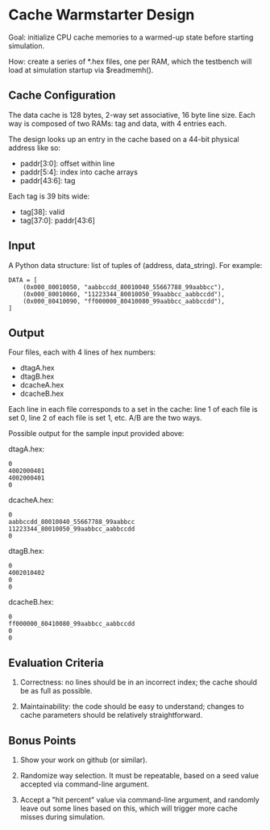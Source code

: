 Cache Warmstarter Design
========================
Goal: initialize CPU cache memories to a warmed-up state before
starting simulation.

How: create a series of *.hex files, one per RAM, which the testbench
will load at simulation startup via $readmemh().

Cache Configuration
-------------------
The data cache is 128 bytes, 2-way set associative, 16 byte line
size. Each way is composed of two RAMs: tag and data, with 4 entries
each.

The design looks up an entry in the cache based on a 44-bit physical
address like so:

* paddr[3:0]: offset within line
* paddr[5:4]: index into cache arrays
* paddr[43:6]: tag

Each tag is 39 bits wide:
* tag[38]: valid
* tag[37:0]: paddr[43:6]

Input
-----
A Python data structure: list of tuples of (address, data_string). For example:

```
DATA = [
    (0x000_80010050, "aabbccdd_80010040_55667788_99aabbcc"),
    (0x000_80010060, "11223344_80010050_99aabbcc_aabbccdd"),
    (0x000_80410090, "ff000000_80410080_99aabbcc_aabbccdd"),
]
```

Output
------
Four files, each with 4 lines of hex numbers:
* dtagA.hex
* dtagB.hex
* dcacheA.hex
* dcacheB.hex

Each line in each file corresponds to a set in the cache: line 1 of
each file is set 0, line 2 of each file is set 1, etc. A/B are the
two ways.

Possible output for the sample input provided above:

dtagA.hex:
```
0
4002000401
4002000401
0
```
dcacheA.hex:
```
0
aabbccdd_80010040_55667788_99aabbcc
11223344_80010050_99aabbcc_aabbccdd
0
```
dtagB.hex:
```
0
4002010402
0
0
```
dcacheB.hex:
```
0
ff000000_80410080_99aabbcc_aabbccdd
0
0
```


Evaluation Criteria
-------------------
1. Correctness: no lines should be in an incorrect index; the cache
should be as full as possible.

2. Maintainability: the code should be easy to understand; changes to
cache parameters should be relatively straightforward.

Bonus Points
------------
1. Show your work on github (or similar).

2. Randomize way selection. It must be repeatable, based on a seed
value accepted via command-line argument.

3. Accept a "hit percent" value via command-line argument, and
randomly leave out some lines based on this, which will trigger more
cache misses during simulation.
